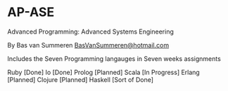 # AP-ASE
Advanced Programming: Advanced Systems Engineering

By Bas van Summeren <BasVanSummeren@hotmail.com>

Includes the Seven Programming langauges in Seven weeks assignments 

Ruby    [Done] 
Io      [Done] 
Prolog  [Planned] 
Scala   [In Progress] 
Erlang  [Planned] 
Clojure [Planned] 
Haskell [Sort of Done] 
